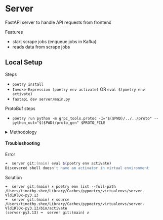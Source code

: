 # Server
FastAPI server to handle API requests from frontend

Features
- start scrape jobs (enqueue jobs in Kafka)
- reads data from scrape jobs

## Local Setup
Steps
- `poetry install`
- `Invoke-Expression (poetry env activate)` OR `eval $(poetry env activate)`
- `fastapi dev server/main.py`

ProtoBuf steps
- `poetry run python -m grpc_tools.protoc -I="$($PWD)/../../proto" --python_out="$($PWD)/proto_gen" $PROTO_FILE`

<details>
<summary>Methodology</summary>

Bootstrap
- `poetry init`
- `poetry add "fastapi[standard]"`
- VSCode - select Python interpreter using path from `poetry env info`
- `Invoke-Expression (poetry env activate)`
- `main.py` - implement FastAPI endpoints
- `fastapi dev main.py` - run dev server

Features
- Kafka read/write
  - `docker-compose.yml`
  - `kafka_client.py`
  - `test_kafka_client.py`
- Kafka with ProtoBuf read/write
  - `kafka_client.py`
  - `test_kafka_client.py`

<details>
<summary>Feature Testing</summary>

KAFKA read/write
```python
#====================
#   KAFKA package
#====================
from server.utils.kafka_client import KafkaAdminClient
from kafka import KafkaAdminClient
admin_client = KafkaAdminClient(
    bootstrap_servers=KAFKA_URL,
    client_id='test'
)
example_topic = "example_topic"
admin_client.create_topics([NewTopic(name=example_topic, num_partitions=1, replication_factor=1)])
admin_client.delete_topics(topics=[example_topic])

from kafka import KafkaProducer
producer = KafkaProducer(bootstrap_servers="localhost:9092")
for _ in range(10):
    producer.send(example_topic, b'some_message_bytes')

from kafka import KafkaConsumer
consumer = KafkaConsumer(
    example_topic,
    bootstrap_servers="localhost:9092",
    auto_offset_reset='earliest',
    enable_auto_commit=True,
    group_id="test-group",
)
messages = []
for message in consumer:
    messages.append((message.key.decode() if message.key else None, message.value.decode()))
    if len(messages) >= 1:
        break
consumer.close()

#=========================
#   KAFKA implementation
#=========================
from server.utils.kafka_client import KafkaClient, KafkaAdminClient
admin_client = KafkaAdminClient()
admin_client.create_default_topics()
admin_client.delete_default_topics()

client = KafkaClient()
client.enqueue_jobs("job1", "do something", ScrapeTopic.API)
client.enqueue_jobs("job2", "do something else", ScrapeTopic.WEBDRIVER)
client.cancel_scrape_job("job2", ScrapeTopic.WEBDRIVER)
```

MINIO read/write
```python
from minio import Minio
from minio.error import S3Error

# Setup MinIO client
client = Minio(
    "localhost:9002",                  # Replace with your MinIO server URL
    access_key="minioadmin",  # Replace with your access key
    secret_key="minioadmin",  # Replace with your secret key
    secure=False                    # False if you're using HTTP
)

bucket_name = "my-bucket"
object_name = "hello.txt"
file_path = "local_hello.txt"

# Ensure bucket exists
if not client.bucket_exists(bucket_name):
    client.make_bucket(bucket_name)

# ✅ Upload (write) a file to MinIO
try:
    client.fput_object(bucket_name, object_name, file_path)
    print(f"File '{file_path}' uploaded to bucket '{bucket_name}' as '{object_name}'.")
except S3Error as err:
    print("Upload error:", err)

# ✅ Download (read) a file from MinIO
try:
    client.fget_object(bucket_name, object_name, "downloaded_" + file_path)
    print(f"File '{object_name}' downloaded from bucket '{bucket_name}'.")
except S3Error as err:
    print("Download error:", err)
```

Redis read/write
```python
from server.utils.redis_client import RedisClient

client = RedisClient()

# QUEUE
task = {"task_id": "abc123", "url": "https://example.com"}
client.enqueue("my:queue", task)
print("Dequeued:", client.dequeue("my:queue"))

# SORTED SET
result = {"task_id": "abc123", "result": "s3://mybucket/result.json"}
client.zadd("my:results", result)
print("Recent results:", client.zrange("my:results", 0, 5, desc=True))

# STREAM
client.stream_create_consumer_group("my:stream", "workers")
client.stream_add("my:stream", {"task_id": "xyz456", "url": "https://stream.com"})
message = client.stream_read("my:stream", "workers", "worker-1")
if message:
    msg_id, data = message
    print("Stream task:", data)
    client.stream_ack("my:stream", "workers", msg_id)
```

</details>

</details>

#### Troubleshooting
Error
```zsh
➜  server git:(main) eval $(poetry env activate)
Discovered shell doesn't have an activator in virtual environment
```
Solution
```
➜  server git:(main) ✗ poetry env list --full-path
/Users/timothy.shee/Library/Caches/pypoetry/virtualenvs/server-Vld1RlOx-py3.13
➜  server git:(main) ✗ source /Users/timothy.shee/Library/Caches/pypoetry/virtualenvs/server-Vld1RlOx-py3.13/bin/activate
(server-py3.13) ➜  server git:(main) ✗
```